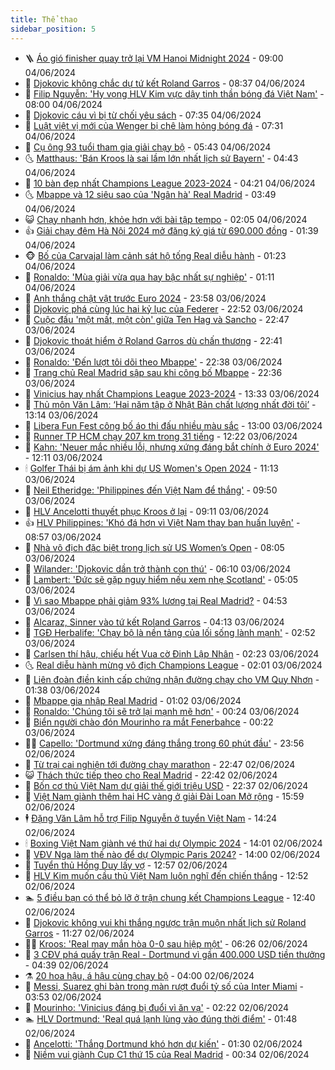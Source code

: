 ```yaml
---
title: Thể thao
sidebar_position: 5
---
```


<!-- vnexpress-the-thao:START -->
- 🪜 [Áo gió finisher quay trở lại VM Hanoi Midnight 2024](https://vnexpress.net/ao-gio-finisher-quay-tro-lai-vm-hanoi-midnight-2024-4754061.html) - 09:00 04/06/2024
- 🦩 [Djokovic không chắc dự tứ kết Roland Garros](https://vnexpress.net/djokovic-khong-chac-du-tu-ket-roland-garros-4754226.html) - 08:37 04/06/2024
- 🧰 [Filip Nguyễn: &#39;Hy vọng HLV Kim vực dậy tinh thần bóng đá Việt Nam&#39;](https://vnexpress.net/filip-nguyen-hy-vong-hlv-kim-vuc-day-tinh-than-bong-da-viet-nam-4754211.html) - 08:00 04/06/2024
- 🤗 [Djokovic cáu vì bị từ chối yêu sách](https://vnexpress.net/djokovic-cau-vi-bi-tu-choi-yeu-sach-4754193.html) - 07:35 04/06/2024
- 🥳 [Luật việt vị mới của Wenger bị chê làm hỏng bóng đá](https://vnexpress.net/luat-viet-vi-moi-cua-wenger-bi-che-lam-hong-bong-da-4754195.html) - 07:31 04/06/2024
- 🦣 [Cụ ông 93 tuổi tham gia giải chạy bộ](https://vnexpress.net/cu-ong-93-tuoi-tham-gia-giai-chay-bo-4754142.html) - 05:43 04/06/2024
- 🌜 [Matthaus: &#39;Bán Kroos là sai lầm lớn nhất lịch sử Bayern&#39;](https://vnexpress.net/matthaus-ban-kroos-la-sai-lam-lon-nhat-lich-su-bayern-4753996.html) - 04:43 04/06/2024
- 🫶 [10 bàn đẹp nhất Champions League 2023-2024](https://vnexpress.net/10-ban-dep-nhat-champions-league-2023-2024-4753947.html) - 04:21 04/06/2024
- 🌜 [Mbappe và 12 siêu sao của &#39;Ngân hà&#39; Real Madrid](https://vnexpress.net/mbappe-va-12-sieu-sao-cua-ngan-ha-real-madrid-4754056.html) - 03:49 04/06/2024
- 😺 [Chạy nhanh hơn, khỏe hơn với bài tập tempo](https://vnexpress.net/chay-nhanh-hon-khoe-hon-voi-bai-tap-tempo-4753892.html) - 02:05 04/06/2024
- 👍 [Giải chạy đêm Hà Nội 2024 mở đăng ký giá từ 690.000 đồng](https://vnexpress.net/giai-chay-dem-ha-noi-2024-mo-dang-ky-gia-tu-690-000-dong-4753654.html) - 01:39 04/06/2024
- 🐵 [Bố của Carvajal làm cảnh sát hộ tống Real diễu hành](https://vnexpress.net/bo-cua-carvajal-lam-canh-sat-ho-tong-real-dieu-hanh-4753962.html) - 01:23 04/06/2024
- 💫 [Ronaldo: &#39;Mùa giải vừa qua hay bậc nhất sự nghiệp&#39;](https://vnexpress.net/ronaldo-mua-giai-vua-qua-hay-bac-nhat-su-nghiep-4753935.html) - 01:11 04/06/2024
- 🦆 [Anh thắng chật vật trước Euro 2024](https://vnexpress.net/anh-thang-chat-vat-truoc-euro-2024-4753953.html) - 23:58 03/06/2024
- 🙉 [Djokovic phá cùng lúc hai kỷ lục của Federer](https://vnexpress.net/djokovic-pha-cung-luc-hai-ky-luc-cua-federer-4753940.html) - 22:52 03/06/2024
- 📝 [Cuộc đấu &#39;một mất, một còn&#39; giữa Ten Hag và Sancho](https://vnexpress.net/cuoc-dau-mot-mat-mot-con-giua-ten-hag-va-sancho-4753911.html) - 22:47 03/06/2024
- 💯 [Djokovic thoát hiểm ở Roland Garros dù chấn thương](https://vnexpress.net/djokovic-thoat-hiem-o-roland-garros-du-chan-thuong-4753939.html) - 22:41 03/06/2024
- 🌈 [Ronaldo: &#39;Đến lượt tôi dõi theo Mbappe&#39;](https://vnexpress.net/ronaldo-den-luot-toi-doi-theo-mbappe-4753938.html) - 22:38 03/06/2024
- 🦩 [Trang chủ Real Madrid sập sau khi công bố Mbappe](https://vnexpress.net/trang-chu-real-madrid-sap-sau-khi-cong-bo-mbappe-4753928.html) - 22:36 03/06/2024
- 🐲 [Vinicius hay nhất Champions League 2023-2024](https://vnexpress.net/vinicius-hay-nhat-champions-league-2023-2024-4753898.html) - 13:33 03/06/2024
- 🌁 [Thủ môn Văn Lâm: ‘Hai năm tập ở Nhật Bản chất lượng nhất đời tôi’](https://vnexpress.net/thu-mon-van-lam-hai-nam-tap-o-nhat-ban-chat-luong-nhat-doi-toi-4753899.html) - 13:14 03/06/2024
- 💯 [Libera Fun Fest công bố áo thi đấu nhiều màu sắc](https://vnexpress.net/libera-fun-fest-cong-bo-ao-thi-dau-nhieu-mau-sac-4753861.html) - 13:00 03/06/2024
- 🌝 [Runner TP HCM chạy 207 km trong 31 tiếng](https://vnexpress.net/runner-tp-hcm-chay-207-km-trong-31-tieng-4753808.html) - 12:22 03/06/2024
- 🤖 [Kahn: &#39;Neuer mắc nhiều lỗi, nhưng xứng đáng bắt chính ở Euro 2024&#39;](https://vnexpress.net/kahn-neuer-mac-nhieu-loi-nhung-xung-dang-bat-chinh-o-euro-2024-4753883.html) - 12:11 03/06/2024
- 🕯 [Golfer Thái bị ám ảnh khi dự US Women&#39;s Open 2024](https://vnexpress.net/golfer-thai-bi-am-anh-khi-du-us-women-s-open-2024-4753825.html) - 11:13 03/06/2024
- 🧰 [Neil Etheridge: &#39;Philippines đến Việt Nam để thắng&#39;](https://vnexpress.net/neil-etheridge-philippines-den-viet-nam-de-thang-4753839.html) - 09:50 03/06/2024
- 🥳 [HLV Ancelotti thuyết phục Kroos ở lại](https://vnexpress.net/hlv-ancelotti-thuyet-phuc-kroos-o-lai-4753801.html) - 09:11 03/06/2024
- 👍 [HLV Philippines: &#39;Khó đá hơn vì Việt Nam thay ban huấn luyện&#39;](https://vnexpress.net/hlv-philippines-kho-da-hon-vi-viet-nam-thay-ban-huan-luyen-4753809.html) - 08:57 03/06/2024
- 💪 [Nhà vô địch đặc biệt trong lịch sử US Women’s Open](https://vnexpress.net/nha-vo-dich-dac-biet-trong-lich-su-us-women-s-open-4753773.html) - 08:05 03/06/2024
- 👹 [Wilander: &#39;Djokovic dần trở thành con thú&#39;](https://vnexpress.net/wilander-djokovic-dan-tro-thanh-con-thu-4753714.html) - 06:10 03/06/2024
- 🧰 [Lambert: &#39;Đức sẽ gặp nguy hiểm nếu xem nhẹ Scotland&#39;](https://vnexpress.net/lambert-duc-se-gap-nguy-hiem-neu-xem-nhe-scotland-4752974.html) - 05:05 03/06/2024
- 🚀 [Vì sao Mbappe phải giảm 93% lương tại Real Madrid?](https://vnexpress.net/vi-sao-mbappe-phai-giam-93-luong-tai-real-madrid-4753659.html) - 04:53 03/06/2024
- 🎃 [Alcaraz, Sinner vào tứ kết Roland Garros](https://vnexpress.net/alcaraz-sinner-vao-tu-ket-roland-garros-4753676.html) - 04:13 03/06/2024
- 🧰 [TGĐ Herbalife: &#39;Chạy bộ là nền tảng của lối sống lành mạnh&#39;](https://vnexpress.net/tgd-herbalife-chay-bo-la-nen-tang-cua-loi-song-lanh-manh-4752918.html) - 02:52 03/06/2024
- 👀 [Carlsen thí hậu, chiếu hết Vua cờ Đinh Lập Nhân](https://vnexpress.net/carlsen-thi-hau-chieu-het-vua-co-dinh-lap-nhan-4753552.html) - 02:23 03/06/2024
- 🌜 [Real diễu hành mừng vô địch Champions League](https://vnexpress.net/real-dieu-hanh-mung-vo-dich-champions-league-4748566.html) - 02:01 03/06/2024
- 🫶 [Liên đoàn điền kinh cấp chứng nhận đường chạy cho VM Quy Nhơn](https://vnexpress.net/lien-doan-dien-kinh-cap-chung-nhan-duong-chay-cho-vm-quy-nhon-4752573.html) - 01:38 03/06/2024
- 🦄 [Mbappe gia nhập Real Madrid](https://vnexpress.net/mbappe-gia-nhap-real-madrid-4753532.html) - 01:02 03/06/2024
- 🥳 [Ronaldo: &#39;Chúng tôi sẽ trở lại mạnh mẽ hơn&#39;](https://vnexpress.net/ronaldo-chung-toi-se-tro-lai-manh-me-hon-4753512.html) - 00:24 03/06/2024
- 🐲 [Biển người chào đón Mourinho ra mắt Fenerbahce](https://vnexpress.net/bien-nguoi-chao-don-mourinho-ra-mat-fenerbahce-4753513.html) - 00:22 03/06/2024
- 🧑‍🏫 [Capello: &#39;Dortmund xứng đáng thắng trong 60 phút đầu&#39;](https://vnexpress.net/capello-dortmund-xung-dang-thang-trong-60-phut-dau-4753506.html) - 23:56 02/06/2024
- 🤔 [Từ trại cai nghiện tới đường chạy marathon](https://vnexpress.net/tu-trai-cai-nghien-toi-duong-chay-marathon-4752342.html) - 22:47 02/06/2024
- 😺 [Thách thức tiếp theo cho Real Madrid](https://vnexpress.net/thach-thuc-tiep-theo-cho-real-madrid-4753500.html) - 22:42 02/06/2024
- 💪 [Bốn cơ thủ Việt Nam dự giải thế giới triệu USD](https://vnexpress.net/bon-co-thu-viet-nam-du-giai-the-gioi-trieu-usd-4753502.html) - 22:37 02/06/2024
- 💼 [Việt Nam giành thêm hai HC vàng ở giải Đài Loan Mở rộng](https://vnexpress.net/viet-nam-gianh-them-hai-hc-vang-o-giai-dai-loan-mo-rong-4753491.html) - 15:59 02/06/2024
- 🕴 [Đặng Văn Lâm hỗ trợ Filip Nguyễn ở tuyển Việt Nam](https://vnexpress.net/dang-van-lam-ho-tro-filip-nguyen-o-tuyen-viet-nam-4753480.html) - 14:24 02/06/2024
- 🕯 [Boxing Việt Nam giành vé thứ hai dự Olympic 2024](https://vnexpress.net/boxing-viet-nam-gianh-ve-thu-hai-du-olympic-2024-4753475.html) - 14:01 02/06/2024
- 📝 [VĐV Nga làm thế nào để dự Olympic Paris 2024?](https://vnexpress.net/vdv-nga-lam-the-nao-de-du-olympic-paris-2024-4750843.html) - 14:00 02/06/2024
- 🧐 [Tuyển thủ Hồng Duy lấy vợ](https://vnexpress.net/tuyen-thu-hong-duy-lay-vo-4753469.html) - 12:57 02/06/2024
- 🙉 [HLV Kim muốn cầu thủ Việt Nam luôn nghĩ đến chiến thắng](https://vnexpress.net/hlv-kim-muon-cau-thu-viet-nam-luon-nghi-den-chien-thang-4753436.html) - 12:52 02/06/2024
- 🏊 [5 điều bạn có thể bỏ lỡ ở trận chung kết Champions League](https://vnexpress.net/5-dieu-ban-co-the-bo-lo-o-tran-chung-ket-champions-league-4753315.html) - 12:40 02/06/2024
- 🌊 [Djokovic không vui khi thắng ngược trận muộn nhất lịch sử Roland Garros](https://vnexpress.net/djokovic-khong-vui-khi-thang-nguoc-tran-muon-nhat-lich-su-roland-garros-4753458.html) - 11:27 02/06/2024
- 👨‍🏫 [Kroos: &#39;Real may mắn hòa 0-0 sau hiệp một&#39;](https://vnexpress.net/kroos-real-may-man-hoa-0-0-sau-hiep-mot-4753398.html) - 06:26 02/06/2024
- 🥷 [3 CĐV phá quấy trận Real - Dortmund vì gần 400.000 USD tiền thưởng](https://vnexpress.net/3-cdv-pha-quay-tran-real-dortmund-vi-gan-400-000-usd-tien-thuong-4753347.html) - 04:39 02/06/2024
- ⚗️ [20 hoa hậu, á hậu cùng chạy bộ](https://vnexpress.net/20-hoa-hau-a-hau-cung-chay-bo-4752946.html) - 04:00 02/06/2024
- 🌮 [Messi, Suarez ghi bàn trong màn rượt đuổi tỷ số của Inter Miami](https://vnexpress.net/messi-suarez-ghi-ban-trong-man-ruot-duoi-ty-so-cua-inter-miami-4753359.html) - 03:53 02/06/2024
- 🤩 [Mourinho: &#39;Vinicius đáng bị đuổi vì ăn vạ&#39;](https://vnexpress.net/mourinho-vinicius-dang-bi-duoi-vi-an-va-4753333.html) - 02:22 02/06/2024
- 🏊 [HLV Dortmund: &#39;Real quá lạnh lùng vào đúng thời điểm&#39;](https://vnexpress.net/hlv-dortmund-real-qua-lanh-lung-vao-dung-thoi-diem-4753325.html) - 01:48 02/06/2024
- 🐎 [Ancelotti: &#39;Thắng Dortmund khó hơn dự kiến&#39;](https://vnexpress.net/ancelotti-thang-dortmund-kho-hon-du-kien-4753319.html) - 01:30 02/06/2024
- 💫 [Niềm vui giành Cup C1 thứ 15 của Real Madrid](https://vnexpress.net/niem-vui-gianh-cup-c1-thu-15-cua-real-madrid-4753301.html) - 00:34 02/06/2024<!-- vnexpress-the-thao:END -->
